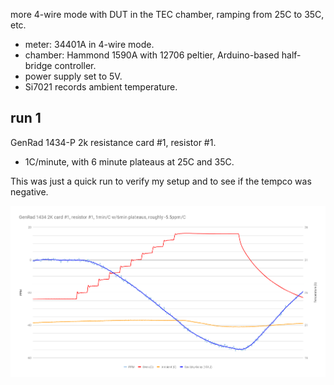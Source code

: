 more 4-wire mode with DUT in the TEC chamber, ramping from 25C to 35C, etc.

- meter: 34401A in 4-wire mode.
- chamber: Hammond 1590A with 12706 peltier, Arduino-based half-bridge controller.
- power supply set to 5V.
- Si7021 records ambient temperature.

## run 1

GenRad 1434-P 2k resistance card #1, resistor #1.

- 1C/minute, with 6 minute plateaus at 25C and 35C.

This was just a quick run to verify my setup and to see if the tempco was negative.

![](run1/chart.png)

